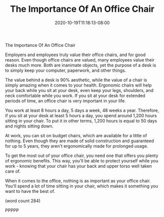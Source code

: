 ﻿---
title: "The Importance Of An Office Chair"
date: 2020-10-19T11:18:13-08:00
description: "Office Chairs Tips for Web Success"
featured_image: "/images/Office Chairs.jpg"
tags: ["Office Chairs"]
---

The Importance Of An Office Chair

Employers and employees truly value their office
chairs, and for good reason.  Even though office
chairs are valued, many employees value their
desks much more.  Both are inanimate objects,
yet the purpose of a desk is to simply keep your
computer, paperwork, and other things.

The value behind a desk is 90% aesthetic, while
the value of a chair is simply amazing when it
comes to your health.  Ergonomic chairs will
help your back while you sit at your desk, even
keep your legs, shoulders, and neck comfortable
while you work.  If you sit at your desk for 
extended periods of time, an office chair is 
very important in your life.

You work at least 8 hours a day, 5 days a week,
48 weeks a year. Therefore, if you sit at your
desk at least 5 hours a day, you spend around 
1,200 hours sitting in your chair.  To put it
in other terms, 1,200 hours is equal to 50
days and nights sitting down.

At work, you can sit on budget chairs, which 
are available for a little of nothing.  Even
though they are made of solid construction and
guaranteed for up to 5 years, they aren't 
ergonomically made for prolonged usage.

To get the most out of your office chair, you
need one that offers you plenty of ergonomic
benefits.  This way, you'll be able to protect
yourself while you work - knowing that your
chair has your back and upper torso well taken
care of.

When it comes to the office, nothing is as 
important as your office chair.  You'll spend 
a lot of time sitting in your chair, which makes 
it something you want to have the best of.

(word count 284)

PPPPP
